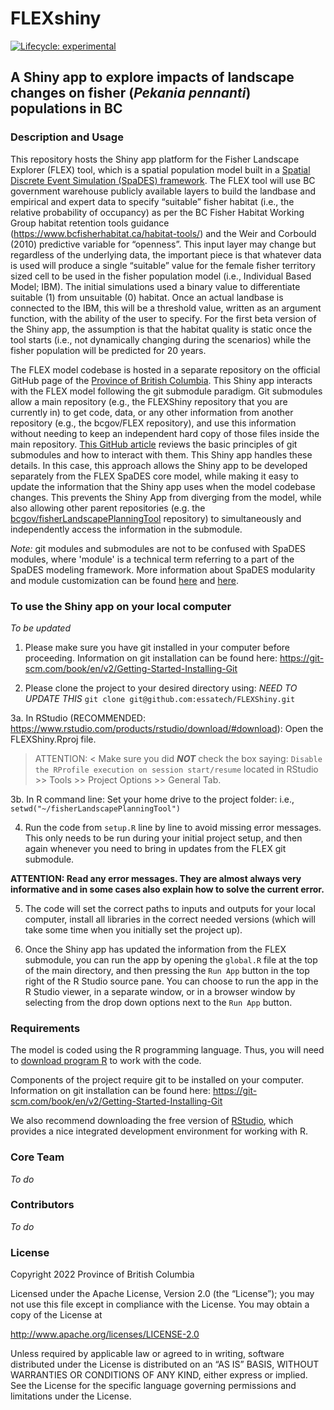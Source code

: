 
<!-- README.md is generated from README.Rmd. Please edit that file -->

# FLEXshiny

<!-- badges: start -->

[![Lifecycle:
experimental](https://img.shields.io/badge/lifecycle-experimental-orange.svg)](https://lifecycle.r-lib.org/articles/stages.html#experimental)
<!-- badges: end -->

## A Shiny app to explore impacts of landscape changes on fisher (*Pekania pennanti*) populations in BC


### Description and Usage

This repository hosts the Shiny app platform for the Fisher Landscape Explorer (FLEX) tool, which is a spatial population model built in a [Spatial Discrete Event Simulation (SpaDES) framework](https://spades.predictiveecology.org/). The FLEX tool will use BC government warehouse publicly available layers to build the landbase and empirical and expert data to specify “suitable” fisher habitat (i.e., the relative probability of occupancy) as per the BC Fisher Habitat Working Group habitat retention tools guidance (https://www.bcfisherhabitat.ca/habitat-tools/) and the Weir and Corbould (2010) predictive variable for “openness”. This input layer may change but regardless of the underlying data, the important piece is that whatever data is used will produce a single “suitable” value for the female fisher territory sized cell to be used in the fisher population model (i.e., Individual Based Model; IBM). The initial simulations used a binary value to differentiate suitable (1) from unsuitable (0) habitat. Once an actual landbase is connected to the IBM, this will be a threshold value, written as an argument function, with the ability of the user to specify. For the first beta version of the Shiny app, the assumption is that the habitat quality is static once the tool starts (i.e., not dynamically changing during the scenarios) while the fisher population will be predicted for 20 years.

The FLEX model codebase is hosted in a separate repository on the official GitHub page of the [Province of British Columbia](https://github.com/bcgov/FLEX). This Shiny app interacts with the FLEX model following the git submodule paradigm. Git submodules allow a main repository (e.g., the FLEXShiny repository that you are currently in) to get code, data, or any other information from another repository (e.g., the bcgov/FLEX repository), and use this information without needing to keep an independent hard copy of those files inside the main repository. [This GitHub article](https://gist.github.com/gitaarik/8735255) reviews the basic principles of git submodules and how to interact with them. This Shiny app handles these details. In this case, this approach allows the Shiny app to be developed separately from the FLEX SpaDES core model, while making it easy to update the information that the Shiny app uses when the model codebase changes. This prevents the Shiny App from diverging from the model, while also allowing other parent repositories (e.g. the [bcgov/fisherLandscapePlanningTool](https://github.com/bcgov/fisherLandscapePlanningTool) repository) to simultaneously and independently access the information in the submodule. 

*Note:* git modules and submodules are not to be confused with SpaDES modules, where 'module' is a technical term referring to a part of the SpaDES modeling framework. More information about SpaDES modularity and module customization can be found [here](https://cran.r-project.org/web/packages/SpaDES.core/vignettes/i-introduction.html#spades-modules) and [here](https://cran.r-project.org/web/packages/SpaDES.core/vignettes/ii-modules.html).


### To use the Shiny app on your local computer

*To be updated*

1. Please make sure you have git installed in your computer before proceeding. Information on git installation can be found here: https://git-scm.com/book/en/v2/Getting-Started-Installing-Git  

2. Please clone the project to your desired directory using: *NEED TO UPDATE THIS* `git clone git@github.com:essatech/FLEXShiny.git`   

3a. In RStudio (RECOMMENDED: https://www.rstudio.com/products/rstudio/download/#download): Open the FLEXShiny.Rproj file.
 > ATTENTION: < Make sure you did ***NOT*** check the box saying: `Disable the RProfile execution on session start/resume` located in RStudio >> Tools >> Project Options >> General Tab.   

3b. In R command line: Set your home drive to the project folder: i.e., `setwd("~/fisherLandscapePlanningTool")`   

4. Run the code from `setup.R` line by line to avoid missing error messages. This only needs to be run during your initial project setup, and then again whenever you need to bring in updates from the FLEX git submodule.

**ATTENTION: Read any error messages. They are almost always very informative and in some cases also explain how to solve the current error.** 

5. The code will set the correct paths to inputs and outputs for your local computer, install all libraries in the correct needed versions (which will take some time when you initially set the project up).

6. Once the Shiny app has updated the information from the FLEX submodule, you can run the app by opening the `global.R` file at the top of the main directory, and then pressing the `Run App` button in the top right of the R Studio source pane. You can choose to run the app in the R Studio viewer, in a separate window, or in a browser window by selecting from the drop down options next to the `Run App` button.    


### Requirements

The model is coded using the R programming language. Thus, you will need
to [download program R](https://cran.r-project.org/bin/windows/base/) to
work with the code. 

Components of the project require git to be installed on your computer. Information on git installation can be found here: https://git-scm.com/book/en/v2/Getting-Started-Installing-Git  

We also recommend downloading the free version of
[RStudio](https://rstudio.com/products/rstudio/download/), which
provides a nice integrated development environment for working with R.


### Core Team
*To do*


### Contributors
*To do*


### License

Copyright 2022 Province of British Columbia

Licensed under the Apache License, Version 2.0 (the “License”); you may
not use this file except in compliance with the License. You may obtain
a copy of the License at

<http://www.apache.org/licenses/LICENSE-2.0>

Unless required by applicable law or agreed to in writing, software
distributed under the License is distributed on an “AS IS” BASIS,
WITHOUT WARRANTIES OR CONDITIONS OF ANY KIND, either express or implied.
See the License for the specific language governing permissions and
limitations under the License.
